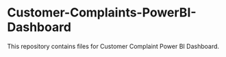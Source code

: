 # Customer-Complaints-PowerBI-Dashboard
This  repository contains files for Customer Complaint Power BI Dashboard.
